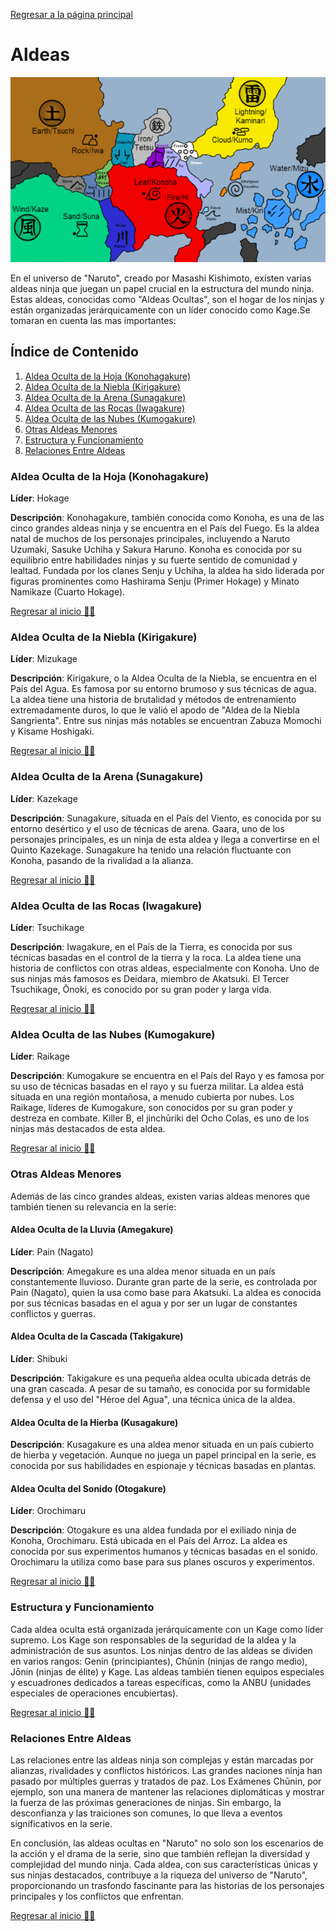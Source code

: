 [Regresar a la página principal](../README.md)

# Aldeas

![Aldeas](img/aldeas.png)

En el universo de "Naruto", creado por Masashi Kishimoto, existen varias aldeas ninja que juegan un papel crucial en la estructura del mundo ninja. Estas aldeas, conocidas como "Aldeas Ocultas", son el hogar de los ninjas y están organizadas jerárquicamente con un líder conocido como Kage.Se tomaran en cuenta las mas importantes:

## Índice de Contenido
1. [Aldea Oculta de la Hoja (Konohagakure)](#aldea-oculta-de-la-hoja-konohagakure)
2. [Aldea Oculta de la Niebla (Kirigakure)](#aldea-oculta-de-la-niebla-kirigakure)
3. [Aldea Oculta de la Arena (Sunagakure)](#aldea-oculta-de-la-arena-sunagakure)
4. [Aldea Oculta de las Rocas (Iwagakure)](#aldea-oculta-de-las-rocas-iwagakure)
5. [Aldea Oculta de las Nubes (Kumogakure)](#aldea-oculta-de-las-nubes-kumogakure)
6. [Otras Aldeas Menores](#otras-aldeas-menores)
7. [Estructura y Funcionamiento](#estructura-y-funcionamiento)
8. [Relaciones Entre Aldeas](#relaciones-entre-aldeas)



### Aldea Oculta de la Hoja (Konohagakure)

**Líder**: Hokage

**Descripción**: Konohagakure, también conocida como Konoha, es una de las cinco grandes aldeas ninja y se encuentra en el País del Fuego. Es la aldea natal de muchos de los personajes principales, incluyendo a Naruto Uzumaki, Sasuke Uchiha y Sakura Haruno. Konoha es conocida por su equilibrio entre habilidades ninjas y su fuerte sentido de comunidad y lealtad. Fundada por los clanes Senju y Uchiha, la aldea ha sido liderada por figuras prominentes como Hashirama Senju (Primer Hokage) y Minato Namikaze (Cuarto Hokage).

[Regresar al inicio ☝🏻](#aldeas)

### Aldea Oculta de la Niebla (Kirigakure)

**Líder**: Mizukage

**Descripción**: Kirigakure, o la Aldea Oculta de la Niebla, se encuentra en el País del Agua. Es famosa por su entorno brumoso y sus técnicas de agua. La aldea tiene una historia de brutalidad y métodos de entrenamiento extremadamente duros, lo que le valió el apodo de "Aldea de la Niebla Sangrienta". Entre sus ninjas más notables se encuentran Zabuza Momochi y Kisame Hoshigaki.

[Regresar al inicio ☝🏻](#aldeas)

### Aldea Oculta de la Arena (Sunagakure)

**Líder**: Kazekage

**Descripción**: Sunagakure, situada en el País del Viento, es conocida por su entorno desértico y el uso de técnicas de arena. Gaara, uno de los personajes principales, es un ninja de esta aldea y llega a convertirse en el Quinto Kazekage. Sunagakure ha tenido una relación fluctuante con Konoha, pasando de la rivalidad a la alianza.

[Regresar al inicio ☝🏻](#aldeas)

### Aldea Oculta de las Rocas (Iwagakure)

**Líder**: Tsuchikage

**Descripción**: Iwagakure, en el País de la Tierra, es conocida por sus técnicas basadas en el control de la tierra y la roca. La aldea tiene una historia de conflictos con otras aldeas, especialmente con Konoha. Uno de sus ninjas más famosos es Deidara, miembro de Akatsuki. El Tercer Tsuchikage, Ōnoki, es conocido por su gran poder y larga vida.

[Regresar al inicio ☝🏻](#aldeas)

### Aldea Oculta de las Nubes (Kumogakure)

**Líder**: Raikage

**Descripción**: Kumogakure se encuentra en el País del Rayo y es famosa por su uso de técnicas basadas en el rayo y su fuerza militar. La aldea está situada en una región montañosa, a menudo cubierta por nubes. Los Raikage, líderes de Kumogakure, son conocidos por su gran poder y destreza en combate. Killer B, el jinchūriki del Ocho Colas, es uno de los ninjas más destacados de esta aldea.

[Regresar al inicio ☝🏻](#aldeas)

### Otras Aldeas Menores

Además de las cinco grandes aldeas, existen varias aldeas menores que también tienen su relevancia en la serie:

#### Aldea Oculta de la Lluvia (Amegakure)

**Líder**: Pain (Nagato)

**Descripción**: Amegakure es una aldea menor situada en un país constantemente lluvioso. Durante gran parte de la serie, es controlada por Pain (Nagato), quien la usa como base para Akatsuki. La aldea es conocida por sus técnicas basadas en el agua y por ser un lugar de constantes conflictos y guerras.

#### Aldea Oculta de la Cascada (Takigakure)

**Líder**: Shibuki

**Descripción**: Takigakure es una pequeña aldea oculta ubicada detrás de una gran cascada. A pesar de su tamaño, es conocida por su formidable defensa y el uso del "Héroe del Agua", una técnica única de la aldea.

#### Aldea Oculta de la Hierba (Kusagakure)

**Descripción**: Kusagakure es una aldea menor situada en un país cubierto de hierba y vegetación. Aunque no juega un papel principal en la serie, es conocida por sus habilidades en espionaje y técnicas basadas en plantas.

#### Aldea Oculta del Sonido (Otogakure)

**Líder**: Orochimaru

**Descripción**: Otogakure es una aldea fundada por el exiliado ninja de Konoha, Orochimaru. Está ubicada en el País del Arroz. La aldea es conocida por sus experimentos humanos y técnicas basadas en el sonido. Orochimaru la utiliza como base para sus planes oscuros y experimentos.

[Regresar al inicio ☝🏻](#aldeas)
### Estructura y Funcionamiento

Cada aldea oculta está organizada jerárquicamente con un Kage como líder supremo. Los Kage son responsables de la seguridad de la aldea y la administración de sus asuntos. Los ninjas dentro de las aldeas se dividen en varios rangos: Genin (principiantes), Chūnin (ninjas de rango medio), Jōnin (ninjas de élite) y Kage. Las aldeas también tienen equipos especiales y escuadrones dedicados a tareas específicas, como la ANBU (unidades especiales de 
operaciones encubiertas).

[Regresar al inicio ☝🏻](#aldeas)

### Relaciones Entre Aldeas

Las relaciones entre las aldeas ninja son complejas y están marcadas por alianzas, rivalidades y conflictos históricos. Las grandes naciones ninja han pasado por múltiples guerras y tratados de paz. Los Exámenes Chūnin, por ejemplo, son una manera de mantener las relaciones diplomáticas y mostrar la fuerza de las próximas generaciones de ninjas. Sin embargo, la desconfianza y las traiciones son comunes, lo que lleva a eventos significativos en la serie.

En conclusión, las aldeas ocultas en "Naruto" no solo son los escenarios de la acción y el drama de la serie, sino que también reflejan la diversidad y complejidad del mundo ninja. Cada aldea, con sus características únicas y sus ninjas destacados, contribuye a la riqueza del universo de "Naruto", proporcionando un trasfondo fascinante para las historias de los personajes principales y los conflictos que enfrentan.

[Regresar al inicio ☝🏻](#aldeas)